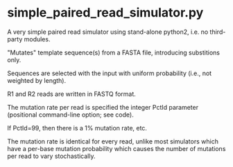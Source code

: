 # simple_paired_read_simulator.py

A very simple paired read simulator using stand-alone python2, i.e. no third-party modules.

"Mutates" template sequence(s) from a FASTA file, introducing substitions only.

Sequences are selected with the input with uniform probability (i.e., not weighted by length).

R1 and R2 reads are written in FASTQ format.

The mutation rate per read is specified the integer PctId parameter (positional command-line option; see code).

If PctId=99, then there is a 1% mutation rate, etc.

The mutation rate is identical for every read, unlike most simulators which have a per-base mutation probability
which causes the number of mutations per read to vary stochastically.
